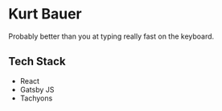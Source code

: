 # Kurt Bauer

Probably better than you at typing really fast on the keyboard.

## Tech Stack
- React 
- Gatsby JS
- Tachyons